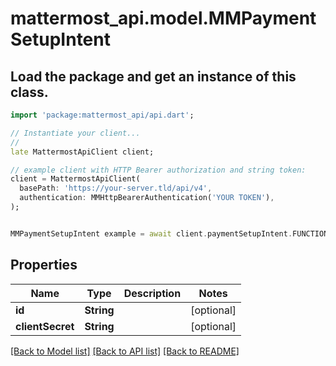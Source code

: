 # mattermost_api.model.MMPaymentSetupIntent

## Load the package and get an instance of this class.
```dart
import 'package:mattermost_api/api.dart';

// Instantiate your client...
//
late MattermostApiClient client;

// example client with HTTP Bearer authorization and string token:
client = MattermostApiClient(
  basePath: 'https://your-server.tld/api/v4',
  authentication: MMHttpBearerAuthentication('YOUR TOKEN'),
);


MMPaymentSetupIntent example = await client.paymentSetupIntent.FUNCTION_THAT_RETURNS_THIS_CLASS();

```

## Properties
Name | Type | Description | Notes
------------ | ------------- | ------------- | -------------
**id** | **String** |  | [optional] 
**clientSecret** | **String** |  | [optional] 

[[Back to Model list]](../GENERATED_README.md#documentation-for-models) [[Back to API list]](../GENERATED_README.md#documentation-for-api-endpoints) [[Back to README]](../GENERATED_README.md)


